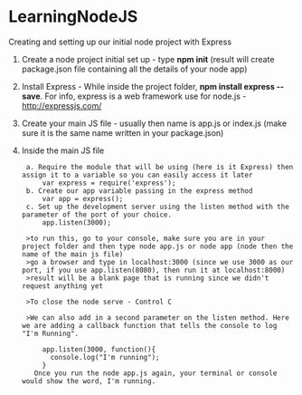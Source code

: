 # LearningNodeJS

Creating and setting up our initial node project with Express

1. Create a node project initial set up - type **npm init** (result will create package.json file containing all the details of your node app)
2. Install Express - While inside the project folder, **npm install express --save**. For info, express is a web framework use for node.js - http://expressjs.com/
3. Create your main JS file - usually then name is app.js or index.js (make sure it is the same name written in your package.json)
4. Inside the main JS file
	
		a. Require the module that will be using (here is it Express) then assign it to a variable so you can easily access it later
			var express = require('express');
		b. Create our app variable passing in the express method
			var app = express();
		c. Set up the development server using the listen method with the parameter of the port of your choice.
			app.listen(3000);

		>to run this, go to your console, make sure you are in your project folder and then type node app.js or node app (node then the name of the main js file)
		>go a browser and type in localhost:3000 (since we use 3000 as our port, if you use app.listen(8080), then run it at localhost:8000)
		>result will be a blank page that is running since we didn't request anything yet

		>To close the node serve - Control C

		>We can also add in a second parameter on the listen method. Here we are adding a callback function that tells the console to log "I'm Running".
		
			app.listen(3000, function(){
		  	  console.log("I'm running");
			}
		  Once you run the node app.js again, your terminal or console would show the word, I'm running.

		

